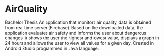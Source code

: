 # AirQuality
Bachelor Thesis 
An application that monitors air quality, data is obtained from real time server (Firebase). Based on the downloaded data, the application evaluates air safety and informs the user about dangerous changes. It shows the user the highest and lowest value, displays a graph in 24 hours and allows the user to view all values for a given day.
Created in Android Studio programmed in Java language.
